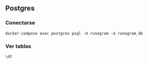 ## Postgres

### Conectarse

```shell
docker-compose exec postgres psql -U runegram -d runegram_db
```
### Ver tablas

```
\dt
```